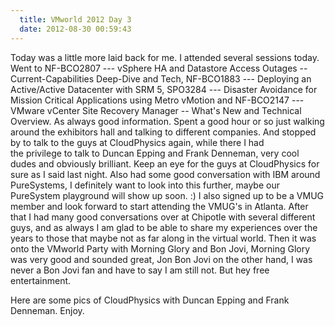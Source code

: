 ```yaml
---
  title: VMworld 2012 Day 3
  date: 2012-08-30 00:59:43
---
```


Today was a little more laid back for me. I attended several sessions
today. Went to NF-BCO2807 --- vSphere HA and Datastore Access Outages --
Current-Capabilities Deep-Dive and Tech, NF-BCO1883 --- Deploying an
Active/Active Datacenter with SRM 5, SPO3284 --- Disaster Avoidance for
Mission Critical Applications using Metro vMotion and NF-BCO2147 ---
VMware vCenter Site Recovery Manager -- What's New and Technical
Overview. As always good information. Spent a good hour or so just
walking around the exhibitors hall and talking to different companies.
And stopped by to talk to the guys at CloudPhysics again, while there I
had the privilege to talk to Duncan Epping and Frank Denneman, very cool
dudes and obviously brilliant. Keep an eye for the guys at CloudPhysics
for sure as I said last night. Also had some good conversation with IBM
around PureSystems, I definitely want to look into this further, maybe
our PureSystem playground will show up soon. :) I also signed up to be a
VMUG member and look forward to start attending the VMUG's in Atlanta.
After that I had many good conversations over at Chipotle with several
different guys, and as always I am glad to be able to share my
experiences over the years to those that maybe not as far along in the
virtual world. Then it was onto the VMworld Party with Morning Glory and
Bon Jovi, Morning Glory was very good and sounded great, Jon Bon Jovi on
the other hand, I was never a Bon Jovi fan and have to say I am still
not. But hey free entertainment.

Here are some pics of CloudPhysics with Duncan Epping and Frank
Denneman. Enjoy.
